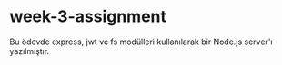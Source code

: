 # week-3-assignment

Bu ödevde express, jwt ve fs modülleri kullanılarak bir Node.js server'ı yazılmıştır.